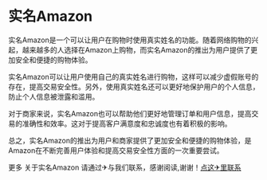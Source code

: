 # 实名Amazon

实名Amazon是一个可以让用户在购物时使用真实姓名的功能。随着网络购物的兴起，越来越多的人选择在Amazon上购物，而实名Amazon的推出为用户提供了更加安全和便捷的购物体验。

实名Amazon可以让用户使用自己的真实姓名进行购物，这样可以减少虚假账号的存在，提高交易安全性。另外，使用真实姓名还可以更好地保护用户的个人信息，防止个人信息被泄露和滥用。

对于商家来说，实名Amazon也可以帮助他们更好地管理订单和用户信息，提高交易的准确性和效率。这对于提高客户满意度和忠诚度也有着积极的影响。

总之，实名Amazon的推出为用户和商家提供了更加安全和便捷的购物体验，是Amazon在不断完善用户体验和提高交易安全性方面的一次重要尝试。

更多 关于实名Amazon 请通过✈与我们联系，感谢阅读,谢谢！[点这✈里联系](https://ww.k02.cc)